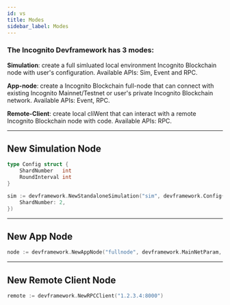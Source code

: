 ```yaml
---
id: vs
title: Modes
sidebar_label: Modes
---
```


### The Incognito Devframework has 3 modes:

**Simulation**: create a full simluated local environment Incognito Blockchain node with user's configuration. Available APIs: Sim, Event and RPC.

**App-node**: create a Incognito Blockchain full-node that can connect with existing Incognito Mainnet/Testnet or user's private Incognito Blockchain network. Available APIs: Event, RPC.

**Remote-Client**: create local cliWent that can interact with a remote Incognito Blockchain node with code. Available APIs: RPC.

---

## New Simulation Node

```go
type Config struct {
	ShardNumber   int
	RoundInterval int
}
```

```go title="Example: create a simulation name 'sim' with 2 ShardChains"
sim := devframework.NewStandaloneSimulation("sim", devframework.Config{
    ShardNumber: 2,
})
```

---

## New App Node

```go title="Example: start an app node with Mainnet's param"
node := devframework.NewAppNode("fullnode", devframework.MainNetParam, true)
```

---

## New Remote Client Node

```go
remote := devframework.NewRPCClient("1.2.3.4:8000")
```
